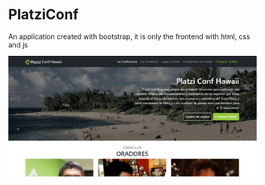 # PlatziConf

An application created with bootstrap, it is only the frontend with html, css and js

<img src="/assets/platzi-conf.png">
